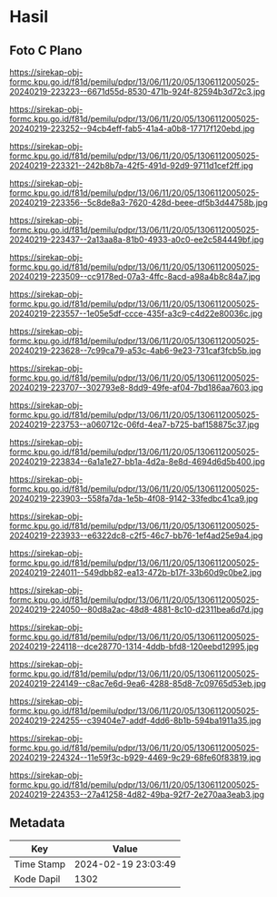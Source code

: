 # Hasil

## Foto C Plano

https://sirekap-obj-formc.kpu.go.id/f81d/pemilu/pdpr/13/06/11/20/05/1306112005025-20240219-223223--6671d55d-8530-471b-924f-82594b3d72c3.jpg

https://sirekap-obj-formc.kpu.go.id/f81d/pemilu/pdpr/13/06/11/20/05/1306112005025-20240219-223252--94cb4eff-fab5-41a4-a0b8-17717f120ebd.jpg

https://sirekap-obj-formc.kpu.go.id/f81d/pemilu/pdpr/13/06/11/20/05/1306112005025-20240219-223321--242b8b7a-42f5-491d-92d9-9711d1cef2ff.jpg

https://sirekap-obj-formc.kpu.go.id/f81d/pemilu/pdpr/13/06/11/20/05/1306112005025-20240219-223356--5c8de8a3-7620-428d-beee-df5b3d44758b.jpg

https://sirekap-obj-formc.kpu.go.id/f81d/pemilu/pdpr/13/06/11/20/05/1306112005025-20240219-223437--2a13aa8a-81b0-4933-a0c0-ee2c584449bf.jpg

https://sirekap-obj-formc.kpu.go.id/f81d/pemilu/pdpr/13/06/11/20/05/1306112005025-20240219-223509--cc9178ed-07a3-4ffc-8acd-a98a4b8c84a7.jpg

https://sirekap-obj-formc.kpu.go.id/f81d/pemilu/pdpr/13/06/11/20/05/1306112005025-20240219-223557--1e05e5df-ccce-435f-a3c9-c4d22e80036c.jpg

https://sirekap-obj-formc.kpu.go.id/f81d/pemilu/pdpr/13/06/11/20/05/1306112005025-20240219-223628--7c99ca79-a53c-4ab6-9e23-731caf3fcb5b.jpg

https://sirekap-obj-formc.kpu.go.id/f81d/pemilu/pdpr/13/06/11/20/05/1306112005025-20240219-223707--302793e8-8dd9-49fe-af04-7bd186aa7603.jpg

https://sirekap-obj-formc.kpu.go.id/f81d/pemilu/pdpr/13/06/11/20/05/1306112005025-20240219-223753--a060712c-06fd-4ea7-b725-baf158875c37.jpg

https://sirekap-obj-formc.kpu.go.id/f81d/pemilu/pdpr/13/06/11/20/05/1306112005025-20240219-223834--6a1a1e27-bb1a-4d2a-8e8d-4694d6d5b400.jpg

https://sirekap-obj-formc.kpu.go.id/f81d/pemilu/pdpr/13/06/11/20/05/1306112005025-20240219-223903--558fa7da-1e5b-4f08-9142-33fedbc41ca9.jpg

https://sirekap-obj-formc.kpu.go.id/f81d/pemilu/pdpr/13/06/11/20/05/1306112005025-20240219-223933--e6322dc8-c2f5-46c7-bb76-1ef4ad25e9a4.jpg

https://sirekap-obj-formc.kpu.go.id/f81d/pemilu/pdpr/13/06/11/20/05/1306112005025-20240219-224011--549dbb82-ea13-472b-b17f-33b60d9c0be2.jpg

https://sirekap-obj-formc.kpu.go.id/f81d/pemilu/pdpr/13/06/11/20/05/1306112005025-20240219-224050--80d8a2ac-48d8-4881-8c10-d2311bea6d7d.jpg

https://sirekap-obj-formc.kpu.go.id/f81d/pemilu/pdpr/13/06/11/20/05/1306112005025-20240219-224118--dce28770-1314-4ddb-bfd8-120eebd12995.jpg

https://sirekap-obj-formc.kpu.go.id/f81d/pemilu/pdpr/13/06/11/20/05/1306112005025-20240219-224149--c8ac7e6d-9ea6-4288-85d8-7c09765d53eb.jpg

https://sirekap-obj-formc.kpu.go.id/f81d/pemilu/pdpr/13/06/11/20/05/1306112005025-20240219-224255--c39404e7-addf-4dd6-8b1b-594ba1911a35.jpg

https://sirekap-obj-formc.kpu.go.id/f81d/pemilu/pdpr/13/06/11/20/05/1306112005025-20240219-224324--11e59f3c-b929-4469-9c29-68fe60f83819.jpg

https://sirekap-obj-formc.kpu.go.id/f81d/pemilu/pdpr/13/06/11/20/05/1306112005025-20240219-224353--27a41258-4d82-49ba-92f7-2e270aa3eab3.jpg


## Metadata

| Key        | Value               |
| ---------- | ------------------- |
| Time Stamp | 2024-02-19 23:03:49 |
| Kode Dapil | 1302                |



